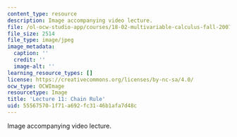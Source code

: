 ```yaml
---
content_type: resource
description: Image accompanying video lecture.
file: /ol-ocw-studio-app/courses/18-02-multivariable-calculus-fall-2007/555675701f71a692fc3146b1afa7d48c_11.jpg
file_size: 2514
file_type: image/jpeg
image_metadata:
  caption: ''
  credit: ''
  image-alt: ''
learning_resource_types: []
license: https://creativecommons.org/licenses/by-nc-sa/4.0/
ocw_type: OCWImage
resourcetype: Image
title: 'Lecture 11: Chain Rule'
uid: 55567570-1f71-a692-fc31-46b1afa7d48c
---
```

Image accompanying video lecture.
